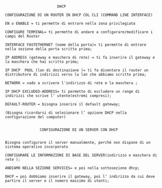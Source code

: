                             DHCP

    CONFIGURAZIONE DI UN ROUTER IN DHCP COL CLI (COMMAND LINE INTERFACE)

    EN o ENABLE = ti permette di entrare nella zona privilegiata

    CONFIGURE TERMINAL= ti permette di andare a configurare/modificare i campi del Router
    
    INTERFACE FASTETHERNET (nome della porta)= ti permette di entrare nella sezione della porta scritta prima;
    
    IP ADDRESS (gateway e maschera di rete) = ti fa inserire il gateway e la maschera che hai scritto prima;
    
    IP DHCP  POOL (lan di destinazione )= ti fa diventare il router un distributore di indirizzi verso la lan che abbiamo scritto prima;
    
    NETWORK = vado a scrivere l'indirizzo di rete e la maschera ;
    
    IP DHCP EXCLUDED-ADDRESS= ti permette di escludere un range di indirizzi che scrive l’ utente(estremi compresi);
    
    DEFAULT-ROUTER = bisogna inserire il default gateway;
    
    (Bisogna ricordarsi di selezionare l’ opzione DHCP nella configurazione del computer)
    
    
                    CONFIGURAZIONE DI UN SERVER CON DHCP 
    
    
    Bisogna configurare il server manualmente, perché non dispone di un sistema operativo incorporato
    
    CONFIGURARE LE INFORMAZIONI DI BASE DEL SERVER(indirizzo e maschera di rete );
    
    ANDIAMO NELLA SEZIONE SERVICES= e poi nella sottosezione dhcp;
    
    DHCP = poi dobbiamo inserire il gateway, poi l’ indirizzo da cui deve partire il server e il numero massimo di utenti;
    
